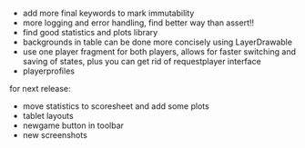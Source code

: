 - add more final keywords to mark immutability
- more logging and error handling, find better way than assert!!
- find good statistics and plots library
- backgrounds in table can be done more concisely using LayerDrawable
- use one player fragment for both players, allows for faster switching and saving of states, plus you can get rid of requestplayer interface
- playerprofiles


for next release:
- move statistics to scoresheet and add some plots
- tablet layouts
- newgame button in toolbar
- new screenshots
